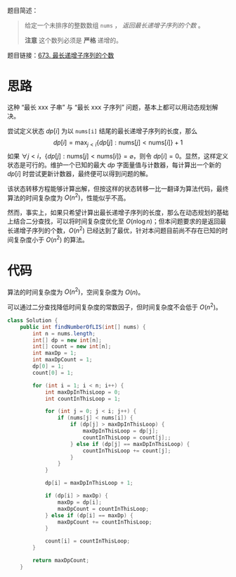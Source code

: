 题目简述：

> 给定一个未排序的整数数组 `nums` ， *返回最长递增子序列的个数* 。
>
> **注意** 这个数列必须是 **严格** 递增的。

题目链接：[673. 最长递增子序列的个数](https://leetcode.cn/problems/number-of-longest-increasing-subsequence/)

# 思路

这种 “最长 xxx 子串” 与 “最长 xxx 子序列” 问题，基本上都可以用动态规划解决。

尝试定义状态 $dp[i]$ 为以 `nums[i]` 结尾的最长递增子序列的长度，那么
$$
dp[i]=\max_{j<i}\big\{dp[j]:\mathrm{nums}[j]<\mathrm{nums}[i]\big\}+1
$$
如果 $\forall j<i$，$\big\{dp[j]:\mathrm{nums}[j]<\mathrm{nums}[i]\big\}=\varnothing$，则令 $dp[i]=0$。显然，这样定义状态是可行的。维护一个已知的最大 $dp$ 字面量值与计数器，每计算出一个新的 $dp[i]$ 时尝试更新计数器，最终便可以得到问题的解。

该状态转移方程能够计算出解，但按这样的状态转移一比一翻译为算法代码，最终算法的时间复杂度为 $O(n^2)$，性能似乎不高。

然而，事实上，如果只希望计算出最长递增子序列的长度，那么在动态规划的基础上结合二分查找，可以将时间复杂度优化至 $O(n\log n)$；但本问题要求的是返回最长递增子序列的个数，$O(n^2)$ 已经达到了最优，针对本问题目前尚不存在已知的时间复杂度小于 $O(n^2)$ 的算法。

# 代码

算法的时间复杂度为 $O(n^2)$，空间复杂度为 $O(n)$。

可以通过二分查找降低时间复杂度的常数因子，但时间复杂度不会低于 $O(n^2)$。

```java
class Solution {
    public int findNumberOfLIS(int[] nums) {
        int n = nums.length;
        int[] dp = new int[n];
        int[] count = new int[n];
        int maxDp = 1;
        int maxDpCount = 1;
        dp[0] = 1;
        count[0] = 1;

        for (int i = 1; i < n; i++) {
            int maxDpInThisLoop = 0;
            int countInThisLoop = 1;

            for (int j = 0; j < i; j++) {
                if (nums[j] < nums[i]) {
                    if (dp[j] > maxDpInThisLoop) {
                        maxDpInThisLoop = dp[j];
                        countInThisLoop = count[j];;
                    } else if (dp[j] == maxDpInThisLoop) {
                        countInThisLoop += count[j];
                    }
                }
            }

            dp[i] = maxDpInThisLoop + 1;

            if (dp[i] > maxDp) {
                maxDp = dp[i];
                maxDpCount = countInThisLoop;
            } else if (dp[i] == maxDp) {
                maxDpCount += countInThisLoop;
            }

            count[i] = countInThisLoop;
        }

        return maxDpCount;
    }
```

